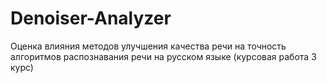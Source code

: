 # Denoiser-Analyzer

Оценка влияния методов улучшения качества речи на точность алгоритмов распознавания речи на русском языке (курсовая работа 3 курс)
